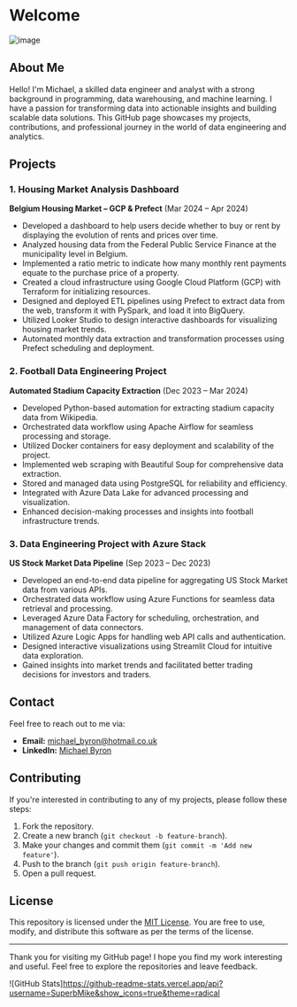 
# Welcome

![image](https://github.com/SuperbMike/SuperbMike/assets/129975493/dae344fb-1069-4d0c-b1dd-f039c889a80b)


## About Me

Hello! I'm Michael, a skilled data engineer and analyst with a strong background in programming, data warehousing, and machine learning. I have a passion for transforming data into actionable insights and building scalable data solutions. This GitHub page showcases my projects, contributions, and professional journey in the world of data engineering and analytics.

## Projects

### 1. Housing Market Analysis Dashboard
**Belgium Housing Market – GCP & Prefect** (Mar 2024 – Apr 2024)
- Developed a dashboard to help users decide whether to buy or rent by displaying the evolution of rents and prices over time.
- Analyzed housing data from the Federal Public Service Finance at the municipality level in Belgium.
- Implemented a ratio metric to indicate how many monthly rent payments equate to the purchase price of a property.
- Created a cloud infrastructure using Google Cloud Platform (GCP) with Terraform for initializing resources.
- Designed and deployed ETL pipelines using Prefect to extract data from the web, transform it with PySpark, and load it into BigQuery.
- Utilized Looker Studio to design interactive dashboards for visualizing housing market trends.
- Automated monthly data extraction and transformation processes using Prefect scheduling and deployment.

### 2. Football Data Engineering Project
**Automated Stadium Capacity Extraction** (Dec 2023 – Mar 2024)
- Developed Python-based automation for extracting stadium capacity data from Wikipedia.
- Orchestrated data workflow using Apache Airflow for seamless processing and storage.
- Utilized Docker containers for easy deployment and scalability of the project.
- Implemented web scraping with Beautiful Soup for comprehensive data extraction.
- Stored and managed data using PostgreSQL for reliability and efficiency.
- Integrated with Azure Data Lake for advanced processing and visualization.
- Enhanced decision-making processes and insights into football infrastructure trends.

### 3. Data Engineering Project with Azure Stack
**US Stock Market Data Pipeline** (Sep 2023 – Dec 2023)
- Developed an end-to-end data pipeline for aggregating US Stock Market data from various APIs.
- Orchestrated data workflow using Azure Functions for seamless data retrieval and processing.
- Leveraged Azure Data Factory for scheduling, orchestration, and management of data connectors.
- Utilized Azure Logic Apps for handling web API calls and authentication.
- Designed interactive visualizations using Streamlit Cloud for intuitive data exploration.
- Gained insights into market trends and facilitated better trading decisions for investors and traders.


## Contact

Feel free to reach out to me via:

- **Email:** [michael_byron@hotmail.co.uk](mailto:michael_byron@hotmail.co.uk)
- **LinkedIn:** [Michael Byron](https://www.linkedin.com/in/michael-b-a3960273/)


## Contributing

If you're interested in contributing to any of my projects, please follow these steps:

1. Fork the repository.
2. Create a new branch (`git checkout -b feature-branch`).
3. Make your changes and commit them (`git commit -m 'Add new feature'`).
4. Push to the branch (`git push origin feature-branch`).
5. Open a pull request.

## License

This repository is licensed under the [MIT License](LICENSE.md). You are free to use, modify, and distribute this software as per the terms of the license.

---

Thank you for visiting my GitHub page! I hope you find my work interesting and useful. Feel free to explore the repositories and leave feedback.

![GitHub Stats]https://github-readme-stats.vercel.app/api?username=SuperbMike&show_icons=true&theme=radical

